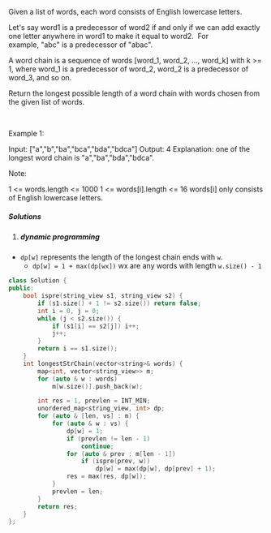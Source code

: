 Given a list of words, each word consists of English lowercase letters.

Let's say word1 is a predecessor of word2 if and only if we can add exactly one letter anywhere in word1 to make it equal to word2.  For example, "abc" is a predecessor of "abac".

A word chain is a sequence of words [word_1, word_2, ..., word_k] with k >= 1, where word_1 is a predecessor of word_2, word_2 is a predecessor of word_3, and so on.

Return the longest possible length of a word chain with words chosen from the given list of words.

 

Example 1:

Input: ["a","b","ba","bca","bda","bdca"]
Output: 4
Explanation: one of the longest word chain is "a","ba","bda","bdca".
 

Note:

1 <= words.length <= 1000
1 <= words[i].length <= 16
words[i] only consists of English lowercase letters.

##### Solutions

1. ##### dynamic programming

- `dp[w]` represents the length of the longest chain ends with `w`.
    - `dp[w] = 1 + max(dp[wx])` wx are any words with length `w.size() - 1`

```cpp
class Solution {
public:
    bool ispre(string_view s1, string_view s2) {
        if (s1.size() + 1 != s2.size()) return false;
        int i = 0, j = 0;
        while (j < s2.size()) {
            if (s1[i] == s2[j]) i++;
            j++;
        }
        return i == s1.size();
    }
    int longestStrChain(vector<string>& words) {
        map<int, vector<string_view>> m;
        for (auto & w : words)
            m[w.size()].push_back(w);

        int res = 1, prevlen = INT_MIN;
        unordered_map<string_view, int> dp;
        for (auto & [len, vs] : m) {
            for (auto & w : vs) {
                dp[w] = 1;
                if (prevlen != len - 1)
                    continue;
                for (auto & prev : m[len - 1])
                    if (ispre(prev, w))
                        dp[w] = max(dp[w], dp[prev] + 1);
                res = max(res, dp[w]);
            }
            prevlen = len;
        }
        return res;
    }
};
```